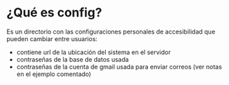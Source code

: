 # ¿Qué es config?

Es un directorio con las configuraciones personales de accesibilidad que pueden cambiar entre usuarios:

- contiene url de la ubicación del sistema en el servidor
- contraseñas de la base de datos usada
- contraseñas de la cuenta de gmail usada para enviar correos (ver notas en el ejemplo comentado)

<!-- Estructura vacia del config.php (copiar y llenar para usar) -->
<!--

<?php
// url mostrada al entrar al sistema al sistema
// este es un ejemplo
$url="http://localhost/sistema-de-control-de-laboratorio";

// contraseñas de la base de datos local
define('HOST', '');
define('USER', '');
define('PASSWORD', "");
define('DB', '');

// gmail
// se obtiene la contraseña con verificación en 2 pasos y despues crear una contraseña para una app
// https://youtu.be/RpSQQIGTpTM
define('CORREO', '');
define('CONTRACORREO', '');
?>

-->
